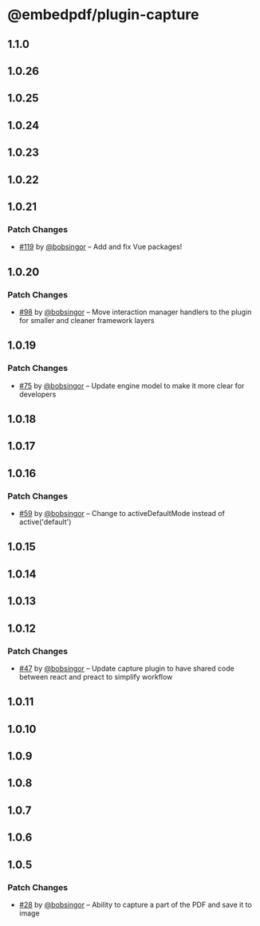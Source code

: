 # @embedpdf/plugin-capture

## 1.1.0

## 1.0.26

## 1.0.25

## 1.0.24

## 1.0.23

## 1.0.22

## 1.0.21

### Patch Changes

- [#119](https://github.com/embedpdf/embed-pdf-viewer/pull/119) by [@bobsingor](https://github.com/bobsingor) – Add and fix Vue packages!

## 1.0.20

### Patch Changes

- [#98](https://github.com/embedpdf/embed-pdf-viewer/pull/98) by [@bobsingor](https://github.com/bobsingor) – Move interaction manager handlers to the plugin for smaller and cleaner framework layers

## 1.0.19

### Patch Changes

- [#75](https://github.com/embedpdf/embed-pdf-viewer/pull/75) by [@bobsingor](https://github.com/bobsingor) – Update engine model to make it more clear for developers

## 1.0.18

## 1.0.17

## 1.0.16

### Patch Changes

- [#59](https://github.com/embedpdf/embed-pdf-viewer/pull/59) by [@bobsingor](https://github.com/bobsingor) – Change to activeDefaultMode instead of active('default')

## 1.0.15

## 1.0.14

## 1.0.13

## 1.0.12

### Patch Changes

- [#47](https://github.com/embedpdf/embed-pdf-viewer/pull/47) by [@bobsingor](https://github.com/bobsingor) – Update capture plugin to have shared code between react and preact to simplify workflow

## 1.0.11

## 1.0.10

## 1.0.9

## 1.0.8

## 1.0.7

## 1.0.6

## 1.0.5

### Patch Changes

- [#28](https://github.com/embedpdf/embed-pdf-viewer/pull/28) by [@bobsingor](https://github.com/bobsingor) – Ability to capture a part of the PDF and save it to image
